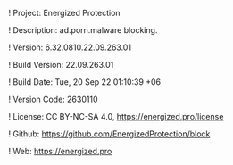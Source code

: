 ! Project: Energized Protection

! Description: ad.porn.malware blocking.

! Version: 6.32.0810.22.09.263.01

! Build Version: 22.09.263.01

! Build Date: Tue, 20 Sep 22 01:10:39 +06

! Version Code: 2630110

! License: CC BY-NC-SA 4.0, https://energized.pro/license

! Github: https://github.com/EnergizedProtection/block

! Web: https://energized.pro
